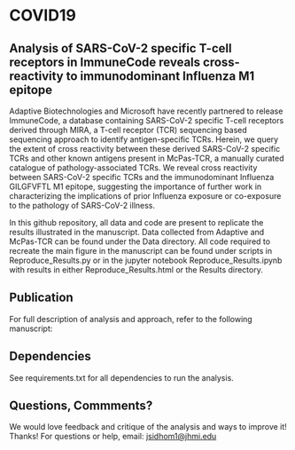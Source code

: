# COVID19

## Analysis of SARS-CoV-2 specific T-cell receptors in ImmuneCode reveals cross-reactivity to immunodominant Influenza M1 epitope

Adaptive Biotechnologies and Microsoft have recently partnered to release ImmuneCode, a database containing SARS-CoV-2 specific T-cell receptors derived through MIRA, a T-cell receptor (TCR) sequencing based sequencing approach to identify antigen-specific TCRs. Herein, we query the extent of cross reactivity between these derived SARS-CoV-2 specific TCRs and other known antigens present in McPas-TCR, a manually curated catalogue of pathology-associated TCRs. We reveal cross reactivity between SARS-CoV-2 specific TCRs and the immunodominant Influenza GILGFVFTL M1 epitope, suggesting the importance of further work in characterizing the implications of prior Influenza exposure or co-exposure to the pathology of SARS-CoV-2 illness.

In this github repository, all data and code are present to replicate the results illustrated in the manuscript. Data collected from Adaptive and McPas-TCR can be found under the Data directory. All code required to recreate the main figure in the manuscript can be found under scripts in Reproduce_Results.py or in the jupyter notebook Reproduce_Results.ipynb with results in either Reproduce_Results.html or the Results directory.

## Publication
For full description of analysis and approach, refer to the following manuscript:

## Dependencies
See requirements.txt for all dependencies to run the analysis.

## Questions, Commments?
We would love feedback and critique of the analysis and ways to improve it! Thanks!
For questions or help, email: jsidhom1@jhmi.edu